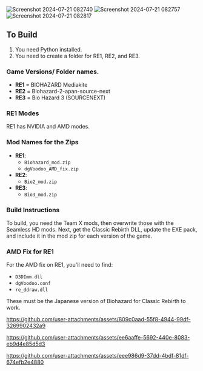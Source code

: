 
![Screenshot 2024-07-21 082740](https://github.com/user-attachments/assets/a073d4b4-d197-4389-9cf2-dc9ef71a5fb1)
![Screenshot 2024-07-21 082757](https://github.com/user-attachments/assets/23d0717b-8bf2-4a5c-ac4f-11b7899243ab)
![Screenshot 2024-07-21 082817](https://github.com/user-attachments/assets/4fbe111b-d8f7-45b9-b031-83b4eb06e482)



## To Build

1. You need Python installed.
2. You need to create a folder for RE1, RE2, and RE3.

### Game Versions/ Folder names.

- **RE1** = BIOHAZARD Mediakite
- **RE2** = Biohazard-2-apan-source-next
- **RE3** = Bio Hazard 3 (SOURCENEXT)

### RE1 Modes

RE1 has NVIDIA and AMD modes.

### Mod Names for the Zips

- **RE1**:
  - `Biohazard_mod.zip`
  - `dgVoodoo_AMD_fix.zip`
- **RE2**:
  - `Bio2_mod.zip`
- **RE3**:
  - `Bio3_mod.zip`

### Build Instructions

To build, you need the Team X mods, then overwrite those with the Seamless HD mods. Next, get the Classic Rebirth DLL, update the EXE pack, and include it in the mod zip for each version of the game.

### AMD Fix for RE1

For the AMD fix on RE1, you'll need to find:

- `D3DImm.dll`
- `dgVoodoo.conf`
- `re_ddraw.dll`

These must be the Japanese version of Biohazard for Classic Rebirth to work.





https://github.com/user-attachments/assets/809c0aad-55f8-4944-99df-3269902432a9

https://github.com/user-attachments/assets/ee6aaffe-5692-440e-8083-eb9d4e85d5d3

https://github.com/user-attachments/assets/eee986d9-37dd-4bdf-81df-674efb2e4880




